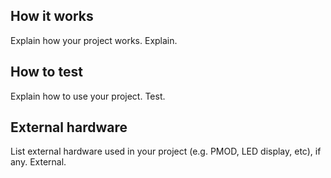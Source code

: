 <!---

This file is used to generate your project datasheet. Please fill in the information below and delete any unused
sections.

You can also include images in this folder and reference them in the markdown. Each image must be less than
512 kb in size, and the combined size of all images must be less than 1 MB.
-->

## How it works

Explain how your project works.
Explain.

## How to test

Explain how to use your project.
Test.

## External hardware

List external hardware used in your project (e.g. PMOD, LED display, etc), if any.
External.
